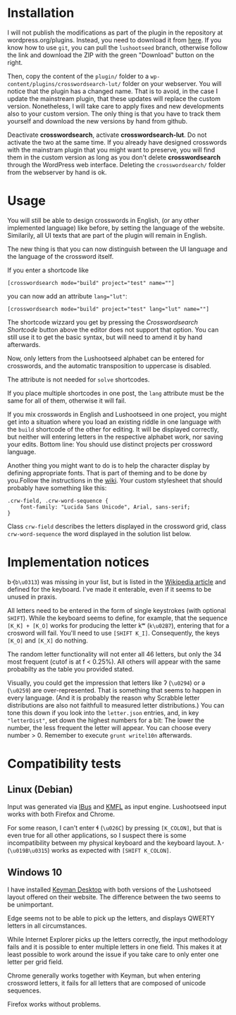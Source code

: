 Installation
============

I will not publish the modifications as part of the plugin in the repository at wordpress.org/plugins. Instead, you need to download it from  [here](https://github.com/ccprog/crosswordsearch/tree/lushootseed). If you know how to use `git`, you can pull the `lushootseed` branch, otherwise follow the link and download the ZIP with the green "Download" button on the right.

Then, copy the content of the `plugin/` folder to a `wp-content/plugins/crosswordsearch-lut/` folder on your webserver. You will notice that the plugin has a changed name. That is to avoid, in the case I update the mainstream plugin, that these updates will replace the custom version. Nonetheless, I will take care to apply fixes and new developments also to your custom version. The only thing is that you have to track them yourself and download the new versions by hand from github.

Deactivate **crosswordsearch**, activate **crosswordsearch-lut**. Do not activate the two at the same time. If you already have designed crosswords with the mainstram plugin that you might want to preserve, you will find them in the custom version as long as you don't delete **crosswordsearch** through the WordPress web interface. Deleting the `crosswordsearch/` folder from the webserver by hand is ok.

Usage
=====

You will still be able to design crosswords in English, (or any other implemented language) like before, by setting the language of the website. Similarily, all UI texts that are part of the plugin will remain in English.

The new thing is that you can now distinguish between the UI language and the language of the crossword itself.

If you enter a shortcode like

```
[crosswordsearch mode="build" project="test" name=""]
```

you can now add an attribute `lang="lut"`:

```
[crosswordsearch mode="build" project="test" lang="lut" name=""]
```

The shortcode wizzard you get by pressing the _Crosswordsearch Shortcode_ button above the editor does not support that option. You can still use it to get the basic syntax, but will need to amend it by hand afterwards.

Now, only letters from the Lushootseed alphabet can be entered for crosswords, and the automatic transposition to uppercase is disabled.

The attribute is not needed for `solve` shortcodes.

If you place multiple shortcodes in one post, the `lang` attribute must be the same for all of them, otherwise it will fail.

If you mix crosswords in English and Lushootseed in one project, you might get into a situation where you load an existing riddle in one language with the `build` shortcode of the other for editing. It will be displayed correctly, but neither will entering letters in the respective alphabet work, nor saving your edits. Bottom line: You should use distinct projects per crossword language.

Another thing you might want to do is to help the character display by defining appropriate fonts. That is part of theming and to be done by you.Follow the instructions in the [wiki](https://github.com/ccprog/crosswordsearch/wiki/Options#custom-theming). Your custom stylesheet that should probably have something like this:

```
.crw-field, .crw-word-sequence {
    font-family: "Lucida Sans Unicode", Arial, sans-serif;
}
```

Class `crw-field` describes the letters displayed in the crossword grid, class `crw-word-sequence` the word displayed in the solution list below.

Implementation notices
======================

b̓ (`b\u0313`) was missing in your list, but is listed in the [Wikipedia article](https://en.wikipedia.org/wiki/Lushootseed#Alphabet) and defined for the keyboard. I've made it enterable, even if it seems to be unused in praxis.

All letters need to be entered in the form of single keystrokes (with optional `SHIFT`). While the keyboard seems to define, for example, that the sequence `[K_K] + [K_O]` works for producing the letter kʷ (`k\u02B7`), entering that for a crosword will fail. You'll need to use `[SHIFT K_I]`. Consequently, the keys `[K_O]` and `[K_X]` do nothing.

The random letter functionality will not enter all 46 letters, but only the 34 most frequent (cutof is at f < 0.25%). All others will appear with the same probabilty as the table you provided stated.

Visually, you could get the impression that letters like ʔ (`\u0294`) or ə (`\u0259`) are over-represented. That is something that seems to happen in every language. (And it is probably the reason why Scrabble letter distributions are also not faithfull to measured letter distributions.) You can tone this down if you look into the `letter.json` entries, and, in key `"letterDist"`, set down the highest numbers for a bit: The lower the number, the less frequent the letter will appear. You can choose every number > 0. Remember to execute `grunt writel10n` afterwards.

Compatibility tests
===================

Linux (Debian)
--------------

Input was generated via [IBus](http://code.google.com/p/ibus/) and [KMFL](http://kmfl.sourceforge.net/) as input engine. Lushootseed input works with both Firefox and Chrome.

For some reason, I can't enter ɬ (`\u026C`) by pressing `[K_COLON]`, but that is even true for all other applications, so I suspect there is some incompatibility between my physical keyboard and the keyboard layout. ƛ̕ (`\u019B\u0315`) works as expected with `[SHIFT K_COLON]`.

Windows 10
----------

I have installed [Keyman Desktop](https://keyman.com/desktop/) with both versions of the Lushotseed layout offered on their website. The difference between the two seems to be unimportant.

Edge seems not to be able to pick up the letters, and displays QWERTY letters in all circumstances.

While Internet Explorer picks up the letters correctly, the input methodology fails and it is possible to enter multiple letters in one field. This makes it at least possible to work around the issue if you take care to only enter one letter per grid field.

Chrome generally works together with Keyman, but when entering crossword letters, it fails for all letters that are composed of unicode sequences.

Firefox works without problems.
